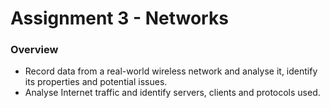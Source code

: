 # Assignment 3 - Networks

### Overview
- Record data from a real-world wireless network and analyse it, identify its properties and
potential issues.
- Analyse Internet traffic and identify servers, clients and protocols used.



